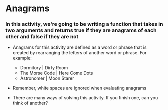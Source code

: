 # Anagrams

### In this activity, we're going to be writing a function that takes in two arguments and returns true if they are anagrams of each other and false if they are not

* Anagrams for this activity are defined as a word or phrase that is created by rearranging the letters of another word or phrase. For example:
    * Dormitory | Dirty Room
    * The Morse Code | Here Come Dots
    * Astronomer | Moon Starer

* Remember, white spaces are ignored when evaluating anagrams

* There are many ways of solving this activity. If you finish one, can you think of another?